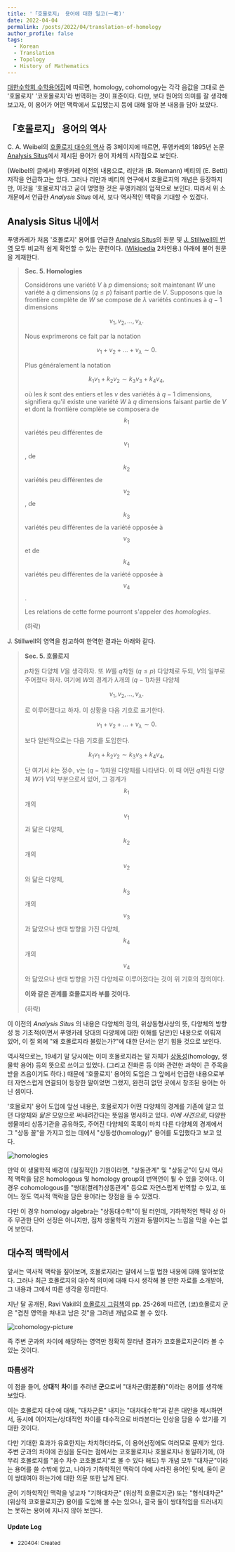 ```yaml
---
title: '「호몰로지」 용어에 대한 일고(一考)'
date: 2022-04-04
permalink: /posts/2022/04/translation-of-homology
author_profile: false
tags:
  - Korean
  - Translation
  - Topology
  - History of Mathematics
---
```


[대한수학회 수학용어집](https://www.kms.or.kr/mathdict/list.html)에 따르면, homology, cohomology는 각각 음값을 그대로 쓴 '호몰로지' '코호몰로지'라 번역하는 것이 표준이다. 다만, 보다 원어의 의미를 잘 생각해 보고자, 이 용어가 어떤 맥락에서 도입됐는지 등에 대해 알아 본 내용을 담아 보았다.

## 「호몰로지」 용어의 역사

C. A. Weibel의 [호몰로지 대수의 역사](https://faculty.math.illinois.edu/K-theory/0245/survey.pdf) 중 3페이지에 따르면, 푸앵카레의 1895년 논문 [Analysis Situs](http://gallica.bnf.fr/ark:/12148/bpt6k4337198/f7.image)에서 제시된 용어가 용어 자체의 시작점으로 보인다. 

(Weibel의 글에서) 푸앵카레 이전의 내용으로, 리만과 (B. Riemann) 베티의 (E. Betti) 저작을 언급하고는 있다. 그러나 리만과 베티의 연구에서 호몰로지의 개념은 등장하지만, 이것을 '호몰로지'라고 굳이 명명한 것은 푸앵카레의 업적으로 보인다. 따라서 위 소개문에서 언급한 _Analysis Situs_ 에서, 보다 역사적인 맥락을 기대할 수 있겠다.

## Analysis Situs 내에서

푸앵카레가 처음 '호몰로지' 용어를 언급한 [Analysis Situs](https://gallica.bnf.fr/ark:/12148/bpt6k4337198/f24.item)의 원문 및 [J. Stillwell의 번역](https://www.maths.ed.ac.uk/~v1ranick/papers/poincare2009.pdf) 모두 비교적 쉽게 확인할 수 있는 문헌이다. ([Wikipedia](https://en.wikipedia.org/wiki/Analysis_Situs_(paper)) 2차인용.) 아래에 불어 원문을 게재한다.

 > **Sec. 5. Homologies**
 >
 > Considérons une variété $V$ à $p$ dimensions; soit maintenant $W$ une variété à $q$ dimensions ($q\leq p$) faisant partie de $V$. Supposons que la frontière complète de $W$ se compose de $\lambda$ variétés continues à $q-1$ dimensions
 > 
 > $$ v_1, v_2, \ldots, v_\lambda.$$
 > 
 > Nous exprimerons ce fait par la notation
 > 
 > $$ v_1+v_2+\ldots+v_\lambda\sim 0.$$
 > 
 > Plus généralement la notation
 > 
 > $$k_1v_1 + k_2v_2 \sim k_3v_3 + k_4v_4,$$
 > 
 > où les $k$ sont des entiers et les $v$ des variétés à $q-1$ dimensions, signifiera qu'il existe une variété $W$ à $q$ dimensions faisant partie de $V$ et dont la frontière complète se composera de $$k_1$$ variétés peu différentes de $$v_1$$, de $$k_2$$ variétés peu différentes de $$v_2$$, de $$k_3$$ variétés peu différentes de la variété opposée à $$v_3$$ et de $$k_4$$ variétés peu différentes de la variété opposée à $$v_4$$.
 > 
 > Les relations de cette forme pourront s'appeler des _homologies_.
 > 
 > (하략)

J. Stillwell의 영역을 참고하여 한역한 결과는 아래와 같다.

 > **Sec. 5. 호몰로지**
 > 
 > $p$차원 다양체 $V$을 생각하자. 또 $W$를 $q$차원 ($q\leq p$) 다양체로 두되, $V$의 일부로 주어졌다 하자. 여기에 $W$의 경계가 $\lambda$개의 $(q-1)$차원 다양체
 > 
 > $$ v_1, v_2, \ldots, v_\lambda.$$
 > 
 > 로 이루어졌다고 하자. 이 상황을 다음 기호로 표기한다.
 > 
 > $$ v_1+v_2+\ldots+v_\lambda\sim 0.$$
 > 
 > 보다 일반적으로는 다음 기호를 도입한다.
 > 
 > $$k_1v_1 + k_2v_2 \sim k_3v_3 + k_4v_4,$$
 > 
 > 단 여기서 $k$는 정수, $v$는 $(q-1)$차원 다양체를 나타낸다. 이 때 어떤 $q$차원 다양체 $W$가 $V$의 부분으로서 있어, 그 경계가 $$k_1$$개의 $$v_1$$과 닮은 다양체, $$k_2$$개의 $$v_2$$와 닮은 다양체, $$k_3$$개의 $$v_3$$과 닮았으나 반대 방향을 가진 다양체, $$k_4$$개의 $$v_4$$와 닮았으나 반대 방향을 가진 다양체로 이루어졌다는 것이 위 기호의 정의이다.
 >
 > **이와 같은 관계를 호몰로지라 부를 것이다.**
 >
 > (하략)

이 이전의 _Analysis Situs_ 의 내용은 다양체의 정의, 위상동형사상의 뜻, 다양체의 방향성 등 기초적(이면서 푸앵카레 당대의 다양체에 대한 이해를 담은)인 내용으로 이뤄져 있어, 이 절 외에 "왜 호몰로지라 불렀는가?"에 대한 단서는 얻기 힘들 것으로 보인다.

역사적으로는, 19세기 말 당시에는 이미 호몰로지라는 말 자체가 [상동성](https://ko.wikipedia.org/wiki/%EC%83%81%EB%8F%99%EC%84%B1)(homology, 생물학 용어) 등의 뜻으로 쓰이고 있었다. (그리고 진화론 등 이와 관련한 과학이 큰 주목을 받을 즈음이기도 하다.) 때문에 '호몰로지' 용어의 도입은 그 앞에서 언급한 내용으로부터 자연스럽게 연결되어 등장한 말이었면 그랬지, 완전히 없던 곳에서 창조된 용어는 아닌 셈이다.

'호몰로지' 용어 도입에 앞선 내용은, 호몰로지가 어떤 다양체의 경계를 기존에 알고 있던 다양체와 _닮은_ 모양으로 써내려간다는 뜻임을 명시하고 있다. _이에 사견으로_, 다양한 생물끼리 상동기관을 공유하듯, 주어진 다양체의 목록이 마치 다른 다양체의 경계에서 그 "상동 꼴"을 가지고 있는 데에서 "상동성(homology)" 용어를 도입했다고 보고 있다.

![homologies](/images/220404-homology.png)

만약 이 생물학적 배경이 (실질적인) 기원이라면, "상동관계" 및 "상동군"이 당시 역사적 맥락을 담은 homologous 및 homology group의 번역언이 될 수 있을 것이다. 이 경우 cohomologous를 "쌍대(켤레?)상동관계" 등으로 자연스럽게 번역할 수 있고, 또 어느 정도 역사적 맥락을 담은 용어라는 장점을 들 수 있겠다.

다만 이 경우 homology algebra는 "상동대수학"이 될 터인데, 기하학적인 맥락 상 아주 무관한 단어 선정은 아니지만, 점차 생물학적 기원과 동떨어지는 느낌을 막을 수는 없어 보인다.

## 대수적 맥락에서

앞서는 역사적 맥락을 짚어보며, 호몰로지라는 말에서 느낄 법한 내용에 대해 알아보았다. 그러나 최근 호몰로지의 대수적 의미에 대해 다시 생각해 볼 만한 자료를 소개받아, 그 내용과 그에서 따른 생각을 정리한다.

지난 달 공개된, Ravi Vakil의 [호몰로지 그림책](https://math216.wordpress.com/2022/03/25/spectral-sequences-are-not-scary/)의 pp. 25-26에 따르면, (코)호몰로지 군은 "겹친 영역을 쳐내고 남은 것"을 그려낸 개념으로 볼 수 있다.

![cohomology-picture](/images/220404-cohomology-picture.png)

즉 주변 군과의 차이에 해당하는 영역만 정확히 잘라낸 결과가 코호몰로지군이라 볼 수 있는 것이다.

### 따름생각

이 점을 들어, 상**대**적 **차**이를 추려낸 **군**으로써 "대차군(對差群)"이라는 용어를 생각해 보았다.

이는 호몰로지 대수에 대해, "대차군론" 내지는 "대차대수학"과 같은 대안을 제시하면서, 동시에 이어지는/상대적인 차이를 대수적으로 바라본다는 인상을 담을 수 있기를 기대한 것이다.

다만 기대한 효과가 유효한지는 차치하더라도, 이 용어선정에도 여러모로 문제가 있다. 주변 군과의 차이에 관심을 둔다는 점에서는 코호몰로지나 호몰로지나 동일하기에, (아무리 호몰로지를 "음수 차수 코호몰로지"로 볼 수 있다 해도) 두 개념 모두 "대차군"이라는 용어를 쓸 수밖에 없고, 나아가 기하학적인 맥락이 아예 사라진 용어인 탓에, 둘이 굳이 쌍대여야 하는가에 대한 의문 또한 남게 된다.

굳이 기하학적인 맥락을 넣고자 "기하대차군" (위상적 호몰로지군) 또는 "형식대차군" (위상적 코호몰로지군) 용어를 도입해 볼 수는 있으나, 결국 둘이 쌍대적임을 드러내지는 못하는 용어에 지나지 않아 보인다.

#### Update Log
 * <span style="font-size:12px">220404: Created</span>
